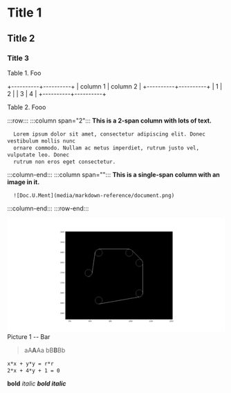 # Title 1
## Title 2
### Title 3

Table 1. Foo

+----------+----------+
| column 1 | column 2 |
+----------+----------+
| 1        | 2        |
| 3        | 4        |
+----------+----------+

Table 2. Fooo

:::row:::
   :::column span="2":::
      **This is a 2-span column with lots of text.**

      Lorem ipsum dolor sit amet, consectetur adipiscing elit. Donec vestibulum mollis nunc
      ornare commodo. Nullam ac metus imperdiet, rutrum justo vel, vulputate leo. Donec
      rutrum non eros eget consectetur.
   :::column-end:::
   :::column span="":::
      **This is a single-span column with an image in it.**

      ![Doc.U.Ment](media/markdown-reference/document.png)
   :::column-end:::
:::row-end:::


![alt text](images/fig_01.png "Image title")
Picture 1 -- Bar

> aA**A**Aa
> bB**B**Bb

```
x*x + y*y = r*r
2*x + 4*y + 1 = 0
```

**bold** *italic* ***bold italic***
